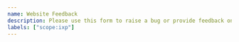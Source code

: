 ```yaml
---
name: Website Feedback
description: Please use this form to raise a bug or provide feedback on the Cmdr website
labels: ["scope:ixp"]
---
```


<!-- Please include as much detail as you can! -->
